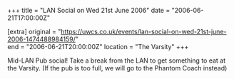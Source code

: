 +++
title = "LAN Social on Wed 21st June 2006"
date = "2006-06-21T17:00:00Z"

[extra]
original = "https://uwcs.co.uk/events/lan-social-on-wed-21st-june-2006-1474488984159/"    
end = "2006-06-21T20:00:00Z"
location = "The Varsity"
+++

Mid-LAN Pub social\! Take a break from the LAN to get something to eat at the Varsity. (If the pub is too full, we will go to the Phantom Coach instead)

